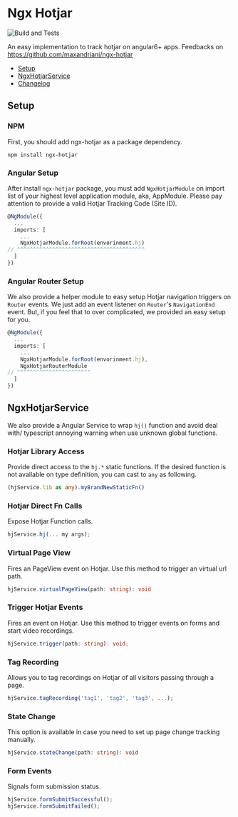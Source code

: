 # Ngx Hotjar

![Build and Tests](https://github.com/maxandriani/ngx-hotjar/workflows/Build%20and%20Tests/badge.svg?branch=master)

An easy implementation to track hotjar on angular6+ apps. Feedbacks on https://github.com/maxandriani/ngx-hotjar

* [Setup](#setup)
* [NgxHotjarService](#ngxhotjarservice)
* [Changelog](./CHANGELOG.md)

## Setup

### NPM 

First, you should add ngx-hotjar as a package dependency.

```
npm install ngx-hotjar
```

### Angular Setup

After install `ngx-hotjar` package, you must add `NgxHotjarModule` on import list of your highest level application module, aka, AppModule. Please pay attention to provide a valid Hotjar Tracking Code (Site ID).

```typescript
@NgModule({
  ...
  imports: [
    ...
    NgxHotjarModule.forRoot(envorinment.hj)
// ^^^^^^^^^^^^^^^^^^^^^^^^^^^^^^^^^^^^^^^^
  ]
})
```

### Angular Router Setup

We also provide a helper module to easy setup Hotjar navigation triggers on `Router` events. We just add an event listener on `Router`'s `NavigationEnd` event. But, if you feel that to over complicated, we provided an easy setup for you.

```typescript
@NgModule({
  ...
  imports: [
    ...
    NgxHotjarModule.forRoot(envorinment.hj),
    NgxHotjarRouterModule
// ^^^^^^^^^^^^^^^^^^^^^^^
  ]
})
```

## NgxHotjarService

We also provide a Angular Service to wrap `hj()` function and avoid deal with/ typescript annoying warning when use unknown global functions.

### Hotjar Library Access

Provide direct access to the `hj.*` static functions. If the desired function is not available on type definition, you can cast to `any` as following.

```typescript
(hjService.lib as any).myBrandNewStaticFn()
```

### Hotjar Direct Fn Calls

Expose Hotjar Function calls.

```typescript
hjService.hj(... my args);
```

### Virtual Page View

Fires an PageView event on Hotjar. Use this method to trigger an virtual url path.

```typescript
hjService.virtualPageView(path: string): void
```

### Trigger Hotjar Events

Fires an event on Hotjar. Use this method to trigger events on forms and start video recordings.

```typescript
hjService.trigger(path: string): void;
```

### Tag Recording

Allows you to tag recordings on Hotjar of all visitors passing through a page.

```typescript
hjService.tagRecording('tag1', 'tag2', 'tag3', ...);
```

### State Change

This option is available in case you need to set up page change tracking manually.

```typescript
hjService.stateChange(path: string): void
```

### Form Events

Signals form submission status.

```typescript
hjService.formSubmitSuccessful();
hjService.formSubmitFailed();
```
